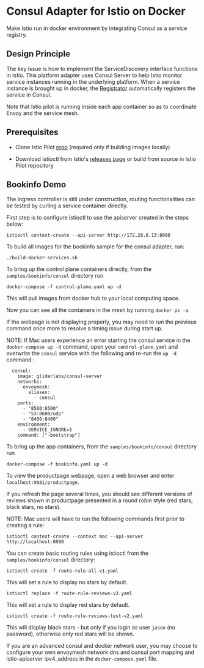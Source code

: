 # Consul Adapter for Istio on Docker

Make Istio run in docker environment by integrating Consul as a service registry.

## Design Principle

The key issue is how to implement the ServiceDiscovery interface functions in Istio.
This platform adapter uses Consul Server to help Istio monitor service instances running in the underlying platform.
When a service instance is brought up in docker, the [Registrator](http://gliderlabs.github.io/registrator/latest/)
automatically registers the service in Consul.

Note that Istio pilot is running inside each app container so as to coordinate Envoy and the service mesh.

## Prerequisites

 * Clone Istio Pilot [repo](https://github.com/istio/pilot) (required only if building images locally)

 * Download istioctl from Istio's [releases page](https://github.com/istio/istio/releases) or build from
 source in Istio Pilot repository

## Bookinfo Demo

The ingress controller is still under construction, routing functionalities can be tested by curling a service container directly.

First step is to configure istioctl to use the apiserver created in the steps below:

```
istioctl context-create --api-server http://172.28.0.13:8080
```

To build all images for the bookinfo sample for the consul adapter, run:

  ```
  ./build-docker-services.sh
  ```

To bring up the control plane containers directly, from the `samples/bookinfo/consul` directory run

  ```
  docker-compose -f control-plane.yaml up -d
  ```

This will pull images from docker hub to your local computing space.

Now you can see all the containers in the mesh by running `docker ps -a`.

If the webpage is not displaying properly, you may need to run the previous command once more to resolve a timing issue during start up.

NOTE: If Mac users experience an error starting the consul service in the `docker-compose up -d` command, 
open your `control-plane.yaml` and overwrite the `consul` service with the following and re-run the `up -d` command :
```
  consul:
    image: gliderlabs/consul-server
    networks:
      envoymesh:
        aliases:
          - consul
    ports:
      - "8500:8500"
      - "53:8600/udp"
      - "8400:8400"
    environment:
      - SERVICE_IGNORE=1
    command: ["-bootstrap"]
```

To bring up the app containers, from the `samples/bookinfo/consul` directory run

  ```
  docker-compose -f bookinfo.yaml up -d
  ```


To view the productpage webpage, open a web browser and enter `localhost:9081/productpage`.  

If you refresh the page several times, you should see different versions of reviews shown in productpage presented in a round robin style (red stars, black stars, no stars).

NOTE: Mac users will have to run the following commands first prior to creating a rule:

```
istioctl context-create --context mac --api-server http://localhost:8080
```

You can create basic routing rules using istioctl from the `samples/bookinfo/consul` directory:

```
istioctl create -f route-rule-all-v1.yaml
```

This will set a rule to display no stars by default.

```
istioctl replace -f route-rule-reviews-v3.yaml
```

This will set a rule to display red stars by default.

```
istioctl create -f route-rule-reviews-test-v2.yaml
```

This will display black stars - but only if you login as user `jason` (no password), otherwise only red stars will be shown.

If you are an advanced consul and docker network user, you may choose to configure your own envoymesh network dns and consul port mapping and istio-apiserver ipv4_address in the `docker-compose.yaml` file.
